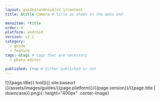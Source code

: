 ```yaml
---
layout: guides/android/v3_1/content
title: &title Camera # title as shown in the menu and 

menuitem: *title
order: 0
platform: android
version: v3_1
category: 
  - guide
  - feature
tags: &tags # tags that are necessary
  - photo editor 

published: true # Either published or not 
---
```


![{{page.title}} tool]({{ site.baseurl }}/assets/images/guides/{{page.platform}}/{{page.version}}/{{page.title | downcase}}.png){: height="400px" .center-image}
